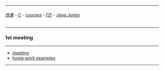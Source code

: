 
---

###### [改善](https://github.com/ttltrk/0C/blob/master/README.MD) - [C](https://github.com/ttltrk/PRG/blob/master/CODING.MD) - [courses](https://github.com/ttltrk/Courses/blob/master/README.MD) - [f2f](https://github.com/ttltrk/Courses/blob/master/F2F/F2F.MD) - [Java Junior](https://github.com/ttltrk/PRG/blob/master/JAVA/DOC/BJM/TOMI/JJ.MD)

---

### 1st meeting

---

* [meeting](https://github.com/ttltrk/PRG/blob/master/JAVA/DOC/BJM/TOMI/01/MEET.MD)
* [home work examples](https://github.com/ttltrk/PRG/blob/master/JAVA/DOC/BJM/TOMI/01/feladat.md)

---


